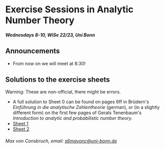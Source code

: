 # Exercise Sessions in Analytic Number Theory 
##### Wednesdays 8-10, WiSe 22/23, Uni Bonn

## Announcements
* From now on we will meet at 8:30!

## Solutions to the exercise sheets
Warning: These are non-official, there might be errors. 
* A full solution to Sheet 0 can be found on pages 6ff in Brüdern's _Einführung in die analytische Zahlentheorie_ (german), or (in a slightly different form) on the first few pages of Gerals Tenenbaum's _Introduction to analytic and probabilistic number theory._  
* [Sheet 1](Sheet1/Sheet1.pdf)
* [Sheet 2](Sheet2/Sheet2.pdf)

###### Max von Consbruch, email: s6mavonc@uni-bonn.de

